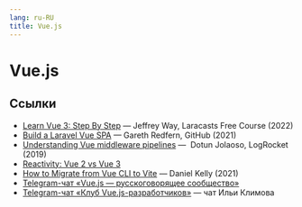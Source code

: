 ```yaml
---
lang: ru-RU 
title: Vue.js
---
```

# Vue.js

## Ссылки
- [Learn Vue 3: Step By Step](https://laracasts.com/series/learn-vue-3-step-by-step) — Jeffrey Way, Laracasts Free Course (2022)
- [Build a Laravel Vue SPA](https://laravelvuespa.com/) — Gareth Redfern, GitHub (2021)
- [Understanding Vue middleware pipelines](https://blog.logrocket.com/vue-middleware-pipelines/) — 
Dotun Jolaoso, LogRocket (2019)
- [Reactivity: Vue 2 vs Vue 3](https://www.vuemastery.com/blog/Reactivity-Vue2-vs-Vue3/)
- [How to Migrate from Vue CLI to Vite](https://vueschool.io/articles/vuejs-tutorials/how-to-migrate-from-vue-cli-to-vite/) — Daniel Kelly (2021)
- [Telegram-чат «Vue.js — русскоговорящее сообщество»](https://t.me/vuejs_ru)
- [Telegram-чат «Клуб Vue.js-разработчиков»](https://t.me/vuejs_club) — чат Ильи Климова
